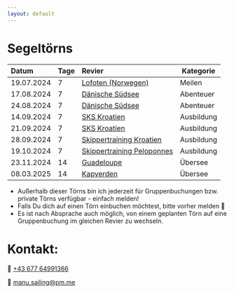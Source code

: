 ```yaml
---
layout: default
---
```


<!-- Text can be **bold**, _italic_, or ~~strikethrough~~.

[Link to another page](./another-page.html).

There should be whitespace between paragraphs.

There should be whitespace between paragraphs. We recommend including a README, or a file with information about your project.

# Header 1

This is a normal paragraph following a header. GitHub is a code hosting platform for version control and collaboration. It lets you and others work together on projects from anywhere.

## Header 2

> This is a blockquote following a header.
>
> When something is important enough, you do it even if the odds are not in your favor.

### Header 3

```js
// Javascript code with syntax highlighting.
var fun = function lang(l) {
  dateformat.i18n = require('./lang/' + l)
  return true;
}
```

```ruby
# Ruby code with syntax highlighting
GitHubPages::Dependencies.gems.each do |gem, version|
  s.add_dependency(gem, "= #{version}")
end
```

#### Header 4

*   This is an unordered list following a header.
*   This is an unordered list following a header.
*   This is an unordered list following a header.

##### Header 5

1.  This is an ordered list following a header.
2.  This is an ordered list following a header.
3.  This is an ordered list following a header.

-->


# Segeltörns

| Datum        | Tage  | Revier                     | Kategorie  |
|:-------------|:------|:---------------------------|------------|
| 19.07.2024   | 7     | [Lofoten (Norwegen)](https://join-the-crew.com/de/touren/segeln-lofoten)         | Meilen       |
| 17.08.2024   | 7     | [Dänische Südsee](https://join-the-crew.com/de/touren/mitsegeln-ostsee)            | Abenteuer  | 
| 24.08.2024   | 7     | [Dänische Südsee](https://join-the-crew.com/de/touren/mitsegeln-ostsee)            | Abenteuer  | 
| 14.09.2024   | 7     | [SKS Kroatien](https://join-the-crew.com/de/touren/sks-ausbildungstoern-kroatien) | Ausbildung |
| 21.09.2024   | 7     | [SKS Kroatien](https://join-the-crew.com/de/touren/sks-ausbildungstoern-kroatien) | Ausbildung |
| 28.09.2024   | 7     | [Skippertraining Kroatien](https://join-the-crew.com/de/touren/skippertraining-kroatien)     | Ausbildung |
| 19.10.2024   | 7     | [Skippertraining Peloponnes](https://join-the-crew.com/de/touren/skippertraining-griechenland) | Ausbildung |
| 23.11.2024   | 14    | [Guadeloupe](https://join-the-crew.com/de/touren/mitsegeln-karibik)                 | Übersee   |
| 08.03.2025   | 14    | [Kapverden](https://join-the-crew.com/de/touren/segeln-kapverden)                  | Übersee    |

* Außerhalb dieser Törns bin ich jederzeit für Gruppenbuchungen bzw. private Törns verfügbar - einfach melden!
* Falls Du dich auf einen Törn einbuchen möchtest, bitte vorher melden 🙂
* Es ist nach Absprache auch möglich, von einem geplanten Törn auf eine Gruppenbuchung im gleichen Revier zu wechseln.

# Kontakt:

📱 [+43 677 64991366](https://wa.me/message/EXGJQQVNCYIII1)

📧 [manu.sailing@pm.me](mailto:manu.sailing@pm.me)

<!--

### Here is an unordered list:

*   Item foo
*   Item bar
*   Item baz
*   Item zip

### And an ordered list:

1.  Item one
1.  Item two
1.  Item three
1.  Item four

### And a nested list:

- level 1 item
  - level 2 item
  - level 2 item
    - level 3 item
    - level 3 item
- level 1 item
  - level 2 item
  - level 2 item
  - level 2 item
- level 1 item
  - level 2 item
  - level 2 item
- level 1 item

### Small image

![Octocat](https://github.githubassets.com/images/icons/emoji/octocat.png)

### Large image

![Branching](https://guides.github.com/activities/hello-world/branching.png)


### Definition lists can be used with HTML syntax.

<dl>
<dt>Name</dt>
<dd>Godzilla</dd>
<dt>Born</dt>
<dd>1952</dd>
<dt>Birthplace</dt>
<dd>Japan</dd>
<dt>Color</dt>
<dd>Green</dd>
</dl>

```
Long, single-line code blocks should not wrap. They should horizontally scroll if they are too long. This line should be long enough to demonstrate this.
```

```
The final element.
```
-->
